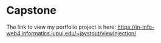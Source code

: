 # Capstone

The link to view my portfolio project is here: https://in-info-web4.informatics.iupui.edu/~jaystout/viewInjection/
